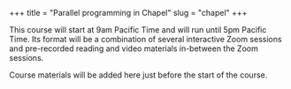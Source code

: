 +++
title = "Parallel programming in Chapel"
slug = "chapel"
+++

This course will start at 9am Pacific Time and will run until 5pm Pacific Time. Its format will be a combination of
several interactive Zoom sessions and pre-recorded reading and video materials in-between the Zoom sessions.

Course materials will be added here just before the start of the course.
